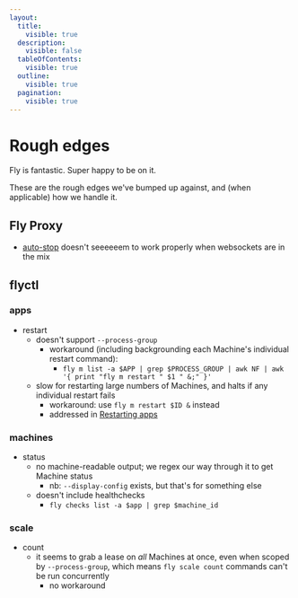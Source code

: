 ```yaml
---
layout:
  title:
    visible: true
  description:
    visible: false
  tableOfContents:
    visible: true
  outline:
    visible: true
  pagination:
    visible: true
---
```


# Rough edges

Fly is fantastic. Super happy to be on it.

These are the rough edges we've bumped up against, and (when applicable) how we handle it.

## Fly Proxy

* [auto-stop](https://fly.io/docs/apps/autostart-stop) doesn't seeeeeem to work properly when websockets are in the mix

## flyctl

### apps

* restart
  * doesn't support `--process-group`
    * workaround (including backgrounding each Machine's individual restart command):
      * `fly m list -a $APP | grep $PROCESS_GROUP | awk NF | awk '{ print "fly m restart " $1 " &;" }'`
  * slow for restarting large numbers of Machines, and halts if any individual restart fails
    * workaround: use `fly m restart $ID &` instead
    * addressed in [Restarting apps](restarting-apps.md)

### machines

* status
  * no machine-readable output; we regex our way through it to get Machine status
    * nb: `--display-config` exists, but that's for something else
  * doesn't include healthchecks
    * `fly checks list -a $app | grep $machine_id`

### scale

* count
  * it seems to grab a lease on _all_ Machines at once, even when scoped by `--process-group`, which means `fly scale count` commands can't be run concurrently
    * no workaround
